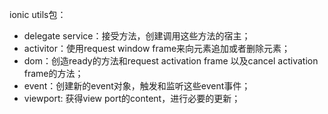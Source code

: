 ionic utils包：

- delegate service：接受方法，创建调用这些方法的宿主；
- activitor：使用request window frame来向元素追加或者删除元素；
- dom：创造ready的方法和request activation frame 以及cancel activation frame的方法；
- event：创建新的event对象，触发和监听这些event事件；
- viewport: 获得view port的content，进行必要的更新；

